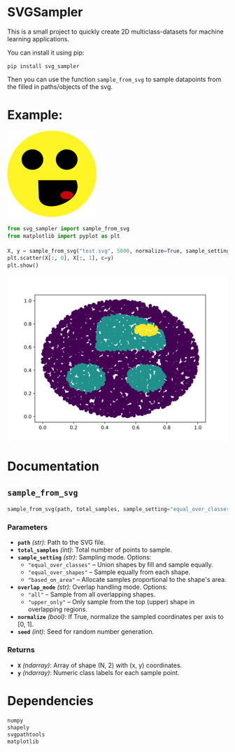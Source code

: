 # SVGSampler
This is a small project to quickly create 2D multiclass-datasets for machine learning applications.

You can install it using pip:

```
pip install svg_sampler
```

Then you can use the function `sample_from_svg` to sample datapoints from the filled in paths/objects of the svg.

# Example:

![image](examples/test.svg)

```python
from svg_sampler import sample_from_svg
from matplotlib import pyplot as plt

X, y = sample_from_svg("test.svg", 5000, normalize=True, sample_setting="based_on_area", overlap_mode="upper_only")
plt.scatter(X[:, 0], X[:, 1], c=y)
plt.show()
```
![image](examples/sampled.svg)

# Documentation

## `sample_from_svg`

```python
sample_from_svg(path, total_samples, sample_setting="equal_over_classes", overlap_mode="all", normalize=False, *, seed)
```

### Parameters

- **`path`** *(str)*: Path to the SVG file.
- **`total_samples`** *(int)*: Total number of points to sample.
- **`sample_setting`** *(str)*: Sampling mode. Options:
  - `"equal_over_classes"` – Union shapes by fill and sample equally.
  - `"equal_over_shapes"` – Sample equally from each shape.
  - `"based_on_area"` – Allocate samples proportional to the shape's area.
- **`overlap_mode`** *(str)*: Overlap handling mode. Options:
  - `"all"` – Sample from all overlapping shapes.
  - `"upper_only"` – Only sample from the top (upper) shape in overlapping regions.
- **`normalize`** *(bool)*: If True, normalize the sampled coordinates per axis to [0, 1].
- **`seed`** *(int)*: Seed for random number generation.

### Returns

- **`X`** *(ndarray)*: Array of shape (N, 2) with (x, y) coordinates.
- **`y`** *(ndarray)*: Numeric class labels for each sample point.

# Dependencies

    numpy
    shapely
    svgpathtools
    matplotlib
